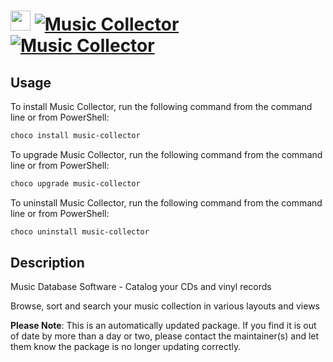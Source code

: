 ﻿# <img src="https://cdn.jsdelivr.net/gh/mkevenaar/chocolatey-packages@3f16690efbb345ead0514729720b357d6c0540ac/icons/music-collector.png" width="32" height="32"/> [![Music Collector](https://img.shields.io/chocolatey/v/music-collector.svg?label=Music+Collector)](https://chocolatey.org/packages/music-collector) [![Music Collector](https://img.shields.io/chocolatey/dt/music-collector.svg)](https://chocolatey.org/packages/music-collector)

## Usage
To install Music Collector, run the following command from the command line or from PowerShell:
```powershell
choco install music-collector
```

To upgrade Music Collector, run the following command from the command line or from PowerShell:
```powershell
choco upgrade music-collector
```

To uninstall Music Collector, run the following command from the command line or from PowerShell:
```powershell
choco uninstall music-collector
```

## Description
Music Database Software - Catalog your CDs and vinyl records

Browse, sort and search your music collection in various layouts and views

**Please Note**: This is an automatically updated package. If you find it is
out of date by more than a day or two, please contact the maintainer(s) and
let them know the package is no longer updating correctly.


